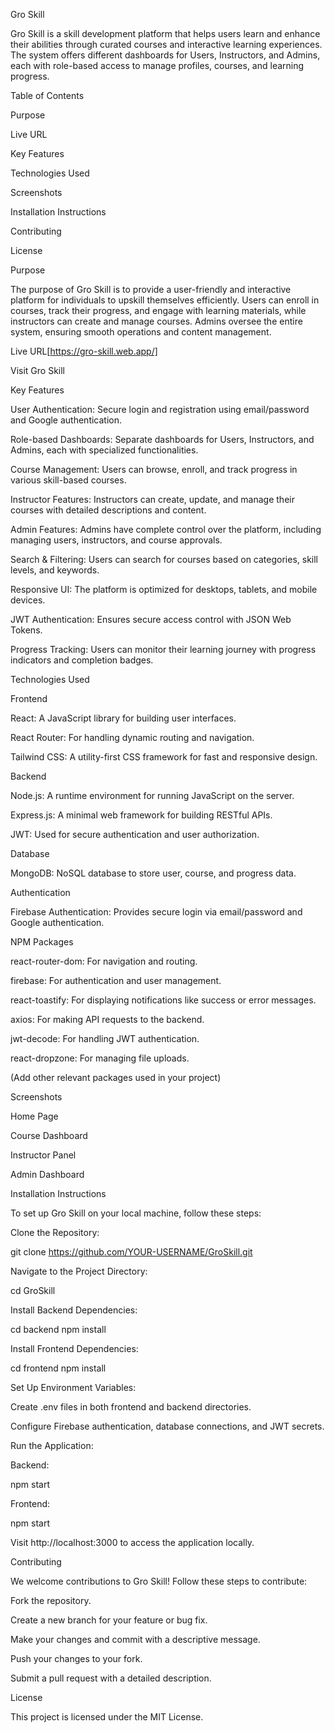 Gro Skill

Gro Skill is a skill development platform that helps users learn and enhance their abilities through curated courses and interactive learning experiences. The system offers different dashboards for Users, Instructors, and Admins, each with role-based access to manage profiles, courses, and learning progress.

Table of Contents

Purpose

Live URL

Key Features

Technologies Used

Screenshots

Installation Instructions

Contributing

License

Purpose

The purpose of Gro Skill is to provide a user-friendly and interactive platform for individuals to upskill themselves efficiently. Users can enroll in courses, track their progress, and engage with learning materials, while instructors can create and manage courses. Admins oversee the entire system, ensuring smooth operations and content management.

Live URL[https://gro-skill.web.app/]

Visit Gro Skill

Key Features

User Authentication: Secure login and registration using email/password and Google authentication.

Role-based Dashboards: Separate dashboards for Users, Instructors, and Admins, each with specialized functionalities.

Course Management: Users can browse, enroll, and track progress in various skill-based courses.

Instructor Features: Instructors can create, update, and manage their courses with detailed descriptions and content.

Admin Features: Admins have complete control over the platform, including managing users, instructors, and course approvals.

Search & Filtering: Users can search for courses based on categories, skill levels, and keywords.

Responsive UI: The platform is optimized for desktops, tablets, and mobile devices.

JWT Authentication: Ensures secure access control with JSON Web Tokens.

Progress Tracking: Users can monitor their learning journey with progress indicators and completion badges.

Technologies Used

Frontend

React: A JavaScript library for building user interfaces.

React Router: For handling dynamic routing and navigation.

Tailwind CSS: A utility-first CSS framework for fast and responsive design.

Backend

Node.js: A runtime environment for running JavaScript on the server.

Express.js: A minimal web framework for building RESTful APIs.

JWT: Used for secure authentication and user authorization.

Database

MongoDB: NoSQL database to store user, course, and progress data.

Authentication

Firebase Authentication: Provides secure login via email/password and Google authentication.

NPM Packages

react-router-dom: For navigation and routing.

firebase: For authentication and user management.

react-toastify: For displaying notifications like success or error messages.

axios: For making API requests to the backend.

jwt-decode: For handling JWT authentication.

react-dropzone: For managing file uploads.

(Add other relevant packages used in your project)

Screenshots

Home Page



Course Dashboard



Instructor Panel



Admin Dashboard



Installation Instructions

To set up Gro Skill on your local machine, follow these steps:

Clone the Repository:

git clone https://github.com/YOUR-USERNAME/GroSkill.git

Navigate to the Project Directory:

cd GroSkill

Install Backend Dependencies:

cd backend
npm install

Install Frontend Dependencies:

cd frontend
npm install

Set Up Environment Variables:

Create .env files in both frontend and backend directories.

Configure Firebase authentication, database connections, and JWT secrets.

Run the Application:

Backend:

npm start

Frontend:

npm start

Visit http://localhost:3000 to access the application locally.

Contributing

We welcome contributions to Gro Skill! Follow these steps to contribute:

Fork the repository.

Create a new branch for your feature or bug fix.

Make your changes and commit with a descriptive message.

Push your changes to your fork.

Submit a pull request with a detailed description.

License

This project is licensed under the MIT License.

